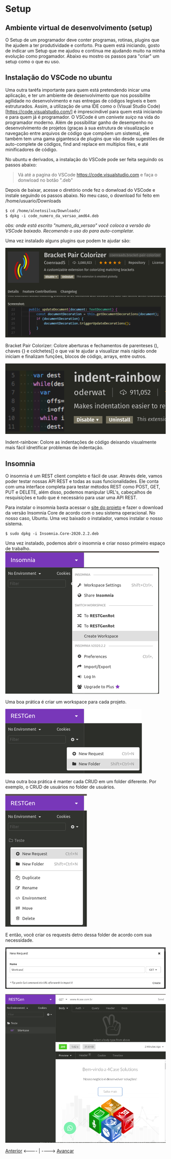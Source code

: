 # Setup

## Ambiente virtual de desenvolvimento (setup)

O Setup de um programador deve conter programas, rotinas, plugins que lhe ajudem a ter produtividade e conforto. Pra quem está iniciando, gosto de indicar um Setup que me ajudou e continua me ajudando muito na minha evolução como progamador. Abaixo eu mostro os passos para "criar" um setup como o que eu uso.

## Instalação do VSCode no ubuntu

Uma outra taréfa importante para quem está pretendendo inicar uma aplicação, e ter um ambiente de desenvolvimento que nos possibilite agilidade no desenvolvimento e nas entregas de códigos legiveis e bem estruturados. Assim, a utilização de uma IDE como o (Visual Studio Code)[https://code.visualstudio.com/] é imprescindivel para quem está iniciando e para quem já é programador. O VSCode é um *canivete suiço* na vida do programador moderno. Além de possibilitar ganho de desempenho no desenvolvimento de projetos (graças à sua estrutura de visualização e navegação entre arquivos de código que compõem um sistema), ele também tem uma gama gigantesca de plugins que vão desde sugestões de auto-complete de códigos, find and replace em multiplos files, e até minificadores de código.

No ubuntu e derivados, a instalação do VSCode pode ser feita seguindo os passos abaixo:

> Vá até a pagina do VSCode https://code.visualstudio.com e faça o donwload no botão ".deb"

Depois de baixar, acesse o diretório onde fez o donwload do VSCode e instale seguindo os passos abaixo. No meu caso, o download foi feito em /home/usuario/Downloads

```
$ cd /home/alnetosilva/Downloads/
$ dpkg -i code_numero_da_versao_amd64.deb

```
*obs: onde está escrito "numero_da_versao" você coloca a versão do VSCode baixado. Recomendo o uso do <tab> para auto-completar.*

Uma vez instalado alguns plugins que podem te ajudar são:

![Bracket Pair Colorizer](./../img/bracket.png)

Bracket Pair Colorizer: Colore aberturas e fechamentos de parenteses (), chaves {} e colchetes[] o que vai te ajudar a visualizar mais rápido onde iniciam e finalizam funções, blocos de código, arrays, entre outros.

![indent-rainbow](./../img/indent-rainbow.png)

Indent-rainbow: Colore as indentações de código deixando visualmente mais fácil idnetificar problemas de indentação.

## Insomnia

O insomnia é um REST client completo e fácil de usar. Através dele, vamos poder testar nossas API REST e todas as suas funcionalidades. Ele conta com uma interface completa para testar métodos REST como POST, GET, PUT e DELETE, além disso, podemos manipular URL's, cabeçalhos de resquisições e tudo que é necessário para usar uma API REST.

Para instalar o insomnia basta acessar o [site do projeto](https://insomnia.rest/download/) e fazer o download da versão Insomnia Core de acordo com o seu sistema operacional. No nosso caso, Ubuntu. Uma vez baixado o instalador, vamos instalar o nosso sistema.
```
$ sudo dpkg -i Insomnia.Core-2020.2.2.deb 
```

Uma vez instalado, podemos abrir o insomnia e criar nosso primeiro espaço de trabalho.
![Insomnia Workspace](./../img/insomniaWorkspace.png)

Uma boa prática é criar um workspace para cada projeto.

![Insomnia Folder](./../img/InsomniaFolder.png)

Uma outra boa prática é manter cada CRUD em um folder diferente. Por exemplo, o CRUD de usuários no folder de usuários.

![Insomnia requests](./../img/insomniaRequest.png)

E então, você criar os requests detro dessa folder de acordo com sua necessidade.

![Insomnia site](./../img/InsominiaSite.png)

![Insomnia test](./../img/InsomniaTest.png)




[Anterior](./02AmbienteDev.md) <---- | ----> [Avançar](./04NodeJS.md)